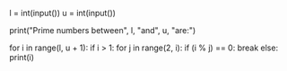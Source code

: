 l = int(input())
u = int(input())

print("Prime numbers between", l, "and", u, "are:")

for i in range(l, u + 1):
   if i > 1:
       for j in range(2, i):
           if (i % j) == 0:
               break
       else:
           print(i)

